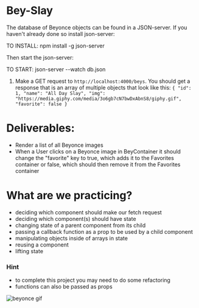 # Bey-Slay

The database of Beyonce objects can be found in a JSON-server. If you haven't already done so install json-server:

TO INSTALL: npm install -g json-server

Then start the json-server:

TO START: json-server --watch db.json

1. Make a GET request to `http://localhost:4000/beys`. You should get a response that is an array of multiple objects that look like this:
   `{ "id": 1, "name": "All Day Slay", "img": "https://media.giphy.com/media/3o6gb7cN7bwDxAbnS8/giphy.gif", "favorite": false }`

# Deliverables:

- Render a list of all Beyonce images
- When a User clicks on a Beyonce image in BeyContainer it should change the "favorite" key to true, which adds it to the Favorites container or false, which should then remove it from the Favorites container

# What are we practicing?

- deciding which component should make our fetch request
- deciding which component(s) should have state
- changing state of a parent component from its child
- passing a callback function as a prop to be used by a child component
- manipulating objects inside of arrays in state
- reusing a component
- lifting state

### Hint

- to complete this project you may need to do some refactoring
- functions can also be passed as props

![beyonce gif](bey-slay.gif)
